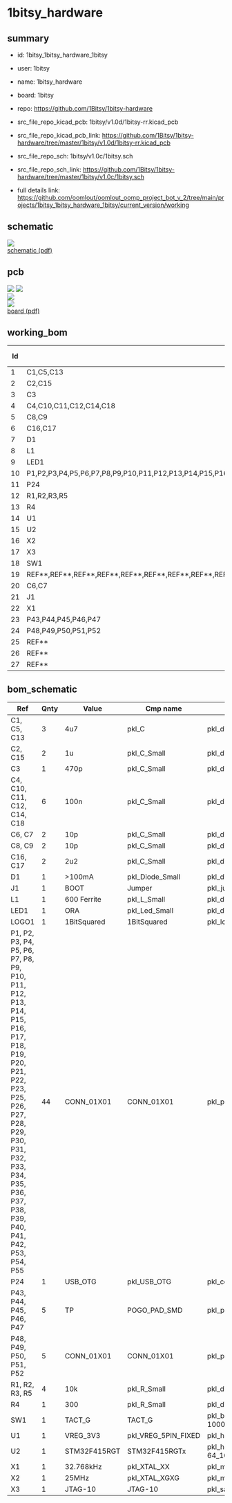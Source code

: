# 1bitsy_hardware
 
## summary 
* id: 1bitsy_1bitsy_hardware_1bitsy
* user: 1bitsy
* name: 1bitsy_hardware
* board: 1bitsy
* repo: https://github.com/1Bitsy/1bitsy-hardware
* src_file_repo_kicad_pcb: 1bitsy/v1.0d/1bitsy-rr.kicad_pcb
* src_file_repo_kicad_pcb_link: https://github.com/1Bitsy/1bitsy-hardware/tree/master/1bitsy/v1.0d/1bitsy-rr.kicad_pcb


* src_file_repo_sch: 1bitsy/v1.0c/1bitsy.sch
* src_file_repo_sch_link: https://github.com/1Bitsy/1bitsy-hardware/tree/master/1bitsy/v1.0c/1bitsy.sch
* full details link: https://github.com/oomlout/oomlout_oomp_project_bot_v_2/tree/main/projects/1bitsy_1bitsy_hardware_1bitsy/current_version/working  

## schematic  
![](working_schematic_600.png)  
[schematic (pdf)](working_schematic.pdf)  

## pcb  
![](working_3d_600.png) 
![](working_3d_front_600.png)  
![](working_3d_back_600.png)  
![](working_600.png)  
[board (pdf)](working.pdf)  

## working_bom
| Id | Designator | Footprint | Quantity | Designation | Supplier and ref |  | None | 
| --- | --- | --- | --- | --- | --- | --- | --- | 
| 1 | C1,C5,C13 | C_0603 | 3 | 4u7 |  |  | [''] | 
| 2 | C2,C15 | C_0402 | 2 | 1u |  |  | [''] | 
| 3 | C3 | C_0402 | 1 | 470p |  |  | [''] | 
| 4 | C4,C10,C11,C12,C14,C18 | C_0402 | 6 | 100n |  |  | [''] | 
| 5 | C8,C9 | C_0402 | 2 | 10p |  |  | [''] | 
| 6 | C16,C17 | C_0402 | 2 | 2u2 |  |  | [''] | 
| 7 | D1 | D_0603 | 1 | >100mA |  |  | [''] | 
| 8 | L1 | L_0402 | 1 | Ferr |  |  | [''] | 
| 9 | LED1 | D_0603 | 1 | ORA |  |  | [''] | 
| 10 | P1,P2,P3,P4,P5,P6,P7,P8,P9,P10,P11,P12,P13,P14,P15,P16,P17,P18,P19,P20,P21,P22,P23,P25,P26,P27,P28,P29,P30,P31,P32,P33,P34,P35,P36,P37,P38,P39,P40,P41,P42,P53,P54,P55 | Pin_Header_Straight_Round_1x01 | 44 | CONN_01X01 |  |  | [''] | 
| 11 | P24 | Connector_USB_Micro_B_SMD | 1 | USB_OTG |  |  | [''] | 
| 12 | R1,R2,R3,R5 | R_0402 | 4 | 10k |  |  | [''] | 
| 13 | R4 | R_0402 | 1 | 300 |  |  | [''] | 
| 14 | U1 | SOT-23-5 | 1 | VREG_3V3 |  |  | [''] | 
| 15 | U2 | LQFP-64_10x10mm_Pitch0.5mm | 1 | STM32F415RGT |  |  | [''] | 
| 16 | X2 | ABM8 | 1 | 25MHz |  |  | [''] | 
| 17 | X3 | FTSH-105-XX-X-DV | 1 | JTAG-10 |  |  | [''] | 
| 18 | SW1 | Tact_Switch_Top_B3U-1000P | 1 | TACT_G |  |  | [''] | 
| 19 | REF**,REF**,REF**,REF**,REF**,REF**,REF**,REF**,REF**,REF**,REF**,REF**,REF**,REF**,REF**,REF**,REF** | via0305 | 17 | via0305 |  |  | [''] | 
| 20 | C6,C7 | C_0603 | 2 | 10p |  |  | [''] | 
| 21 | J1 | J_0603 | 1 | BOOT |  |  | [''] | 
| 22 | X1 | ABS07 | 1 | 32.768kHz |  |  | [''] | 
| 23 | P43,P44,P45,P46,P47 | POGO_PAD_SMD_R_1x1 | 5 | TP |  |  | [''] | 
| 24 | P48,P49,P50,P51,P52 | PAD_SMD_1x2.65 | 5 | CONN_01X01 |  |  | [''] | 
| 25 | REF** | 1bitsy_silk_025grid | 1 | 1bitsy_copper_025grid |  |  | [''] | 
| 26 | REF** | heart_mask_015grid | 1 | heart_mask_010grid |  |  | [''] | 
| 27 | REF** | 1b2_Logo_SilkS_6.5mm | 1 | 1b2_Logo_SilkS_6.5mm |  |  | [''] | 


## bom_schematic
| Ref | Qnty | Value | Cmp name | Footprint | Description | Vendor | DNP | 
| --- | --- | --- | --- | --- | --- | --- | --- | 
| C1, C5, C13 | 3 | 4u7 | pkl_C | pkl_dipol:C_0603 |  |  |  | 
| C2, C15 | 2 | 1u | pkl_C_Small | pkl_dipol:C_0402 |  |  |  | 
| C3 | 1 | 470p | pkl_C_Small | pkl_dipol:C_0402 |  |  |  | 
| C4, C10, C11, C12, C14, C18 | 6 | 100n | pkl_C_Small | pkl_dipol:C_0402 |  |  |  | 
| C6, C7 | 2 | 10p | pkl_C_Small | pkl_dipol:C_0603 |  |  |  | 
| C8, C9 | 2 | 10p | pkl_C_Small | pkl_dipol:C_0402 |  |  |  | 
| C16, C17 | 2 | 2u2 | pkl_C_Small | pkl_dipol:C_0402 |  |  |  | 
| D1 | 1 | >100mA | pkl_Diode_Small | pkl_dipol:D_0603 |  |  |  | 
| J1 | 1 | BOOT | Jumper | pkl_jumpers:J_0603 |  |  |  | 
| L1 | 1 | 600 Ferrite | pkl_L_Small | pkl_dipol:L_0402 |  |  |  | 
| LED1 | 1 | ORA | pkl_Led_Small | pkl_dipol:D_0603 |  |  |  | 
| LOGO1 | 1 | 1BitSquared | 1BitSquared | pkl_logos:1b2_Logo_SilkS_7.5mm |  |  |  | 
| P1, P2, P3, P4, P5, P6, P7, P8, P9, P10, P11, P12, P13, P14, P15, P16, P17, P18, P19, P20, P21, P22, P23, P25, P26, P27, P28, P29, P30, P31, P32, P33, P34, P35, P36, P37, P38, P39, P40, P41, P42, P53, P54, P55 | 44 | CONN_01X01 | CONN_01X01 | pkl_pin_headers:Pin_Header_Straight_Round_1x01 |  |  |  | 
| P24 | 1 | USB_OTG | pkl_USB_OTG | pkl_connectors:Connector_USB_Micro_B_SMD |  |  |  | 
| P43, P44, P45, P46, P47 | 5 | TP | POGO_PAD_SMD | pkl_pads:POGO_PAD_SMD_R_1x1 |  |  |  | 
| P48, P49, P50, P51, P52 | 5 | CONN_01X01 | CONN_01X01 | pkl_pads:PAD_SMD_1x2.65 |  |  |  | 
| R1, R2, R3, R5 | 4 | 10k | pkl_R_Small | pkl_dipol:R_0402 |  |  |  | 
| R4 | 1 | 300 | pkl_R_Small | pkl_dipol:R_0402 |  |  |  | 
| SW1 | 1 | TACT_G | TACT_G | pkl_buttons_switches:Tact_Switch_Top_B3U-1000P |  |  |  | 
| U1 | 1 | VREG_3V3 | pkl_VREG_5PIN_FIXED | pkl_housings_sot:SOT-23-5 |  |  |  | 
| U2 | 1 | STM32F415RGT | STM32F415RGTx | pkl_housings_qfp:LQFP-64_10x10mm_Pitch0.5mm |  |  |  | 
| X1 | 1 | 32.768kHz | pkl_XTAL_XX | pkl_misc:ABS07 |  |  |  | 
| X2 | 1 | 25MHz | pkl_XTAL_XGXG | pkl_misc:ABM8 |  |  |  | 
| X3 | 1 | JTAG-10 | JTAG-10 | pkl_samtec:FTSH-105-XX-X-DV |  |  |  | 




